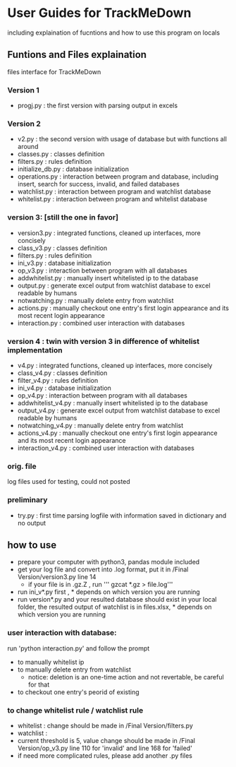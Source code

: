 # User Guides for TrackMeDown 
including explaination of fucntions and how to use this program on locals 

## Funtions and Files explaination 
files interface for TrackMeDown 

### Version 1 
- progj.py : the first version with parsing output in excels 

### Version 2 
- v2.py : the second version with usage of database but with functions all around 
- classes.py : classes definition 
- filters.py : rules definition 
- initialize_db.py : database initialization 
- operations.py : interaction between program and database, including insert, search for success, invalid, and failed databases 
- watchlist.py : interaction between program and watchlist database 
- whitelist.py : interaction between program and whitelist database 

### version 3: [still the one in favor]  
- version3.py : integrated functions, cleaned up interfaces, more concisely 
- class_v3.py : classes definition 
- filters.py : rules definition 
- ini_v3.py : database initialization 
- op_v3.py : interaction between program with all databases 
- addwhitelist.py : manually insert whitelisted ip to the database 
- output.py : generate excel output from watchlist database to excel readable by humans 
- notwatching.py : manually delete entry from watchlist 
- actions.py : manually checkout one entry's first login appearance and its most recent login appearance 
- interaction.py : combined user interaction with databases 

### version 4 : twin with version 3 in difference of whitelist implementation 
- v4.py : integrated functions, cleaned up interfaces, more concisely 
- class_v4.py : classes definition 
- filter_v4.py : rules definition 
- ini_v4.py : database initialization 
- op_v4.py : interaction between program with all databases 
- addwhitelist_v4.py : manually insert whitelisted ip to the database 
- output_v4.py : generate excel output from watchlist database to excel readable by humans 
- notwatching_v4.py : manually delete entry from watchlist 
- actions_v4.py : manually checkout one entry's first login appearance and its most recent login appearance 
- interaction_v4.py : combined user interaction with databases 

### orig. file
log files used for testing, could not posted 

### preliminary 
- try.py : first time parsing logfile with information saved in dictionary and no output 

## how to use 
- prepare your computer with python3, pandas module included 
- get your log file and convert into .log format, put it in /Final Version/version3.py line 14 
  - if your file is in .gz.Z , run ''' gzcat *.gz > file.log''' 
- run ini_v*.py first , * depends on which version you are running 
- run version*.py and your resulted database should exist in your local folder, the resulted output of watchlist is in files.xlsx, * depends on which version you are running 

### user interaction with database:

run 'python interaction.py' and follow the prompt 

- to manually whitelist ip
- to manually delete entry from watchlist 
  - notice: deletion is an one-time action and not revertable, be careful for that
- to checkout one entry's peorid of existing 

### to change whitelist rule / watchlist rule 
- whitelist : change should be made in /Final Version/filters.py 
- watchlist : 
 - current threshold is 5, value change should be made in /Final Version/op_v3.py line 110 for 'invalid' and line 168 for 'failed'
 - if need more complicated rules, please add another .py files 


